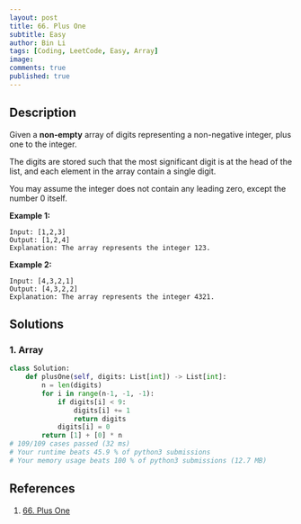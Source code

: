 ```yaml
---
layout: post
title: 66. Plus One
subtitle: Easy
author: Bin Li
tags: [Coding, LeetCode, Easy, Array]
image: 
comments: true
published: true
---
```


## Description

Given a **non-empty** array of digits representing a non-negative integer, plus one to the integer.

The digits are stored such that the most significant digit is at the head of the list, and each element in the array contain a single digit.

You may assume the integer does not contain any leading zero, except the number 0 itself.

**Example 1:**

```
Input: [1,2,3]
Output: [1,2,4]
Explanation: The array represents the integer 123.
```

**Example 2:**

```
Input: [4,3,2,1]
Output: [4,3,2,2]
Explanation: The array represents the integer 4321.
```


## Solutions
### 1. Array

```python
class Solution:
    def plusOne(self, digits: List[int]) -> List[int]: 
        n = len(digits)
        for i in range(n-1, -1, -1):
            if digits[i] < 9:
                digits[i] += 1
                return digits
            digits[i] = 0
        return [1] + [0] * n
# 109/109 cases passed (32 ms)
# Your runtime beats 45.9 % of python3 submissions
# Your memory usage beats 100 % of python3 submissions (12.7 MB)
```

## References
1. [66. Plus One](https://leetcode.com/problems/plus-one/description/)